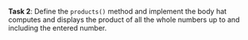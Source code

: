 **Task 2**: Define the `products()` method and implement the body hat computes and displays the product of all the whole numbers up to and including the entered number.
